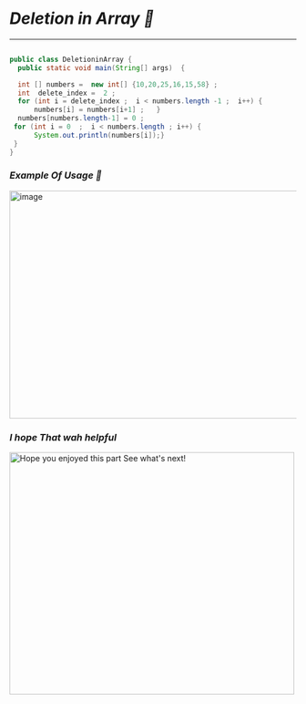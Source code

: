 # *Deletion in  Array 🍃*       
---   
```java

public class DeletioninArray {
  public static void main(String[] args)  {

  int [] numbers =  new int[] {10,20,25,16,15,58} ;
  int  delete_index =  2 ;
  for (int i = delete_index ;  i < numbers.length -1 ;  i++) {
      numbers[i] = numbers[i+1] ;   }
  numbers[numbers.length-1] = 0 ;
 for (int i = 0  ;  i < numbers.length ; i++) {
      System.out.println(numbers[i]);} 
 } 
}
```
###  *Example Of Usage 🔗*
<img width="750" height="400" alt="image" src="https://github.com/user-attachments/assets/8c99c181-03fd-4ff7-8ccb-c332476d7d8b" />




### *I hope That wah helpful*
<img width="500" height="425" alt="Hope you enjoyed this part  See what's next!" src="https://github.com/user-attachments/assets/8dc93c0a-d336-44d8-b374-4a8ada4916f4" />
